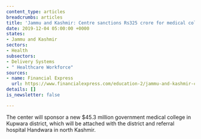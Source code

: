 ```yaml
---
content_type: articles
breadcrumbs: articles
title: 'Jammu and Kashmir: Centre sanctions Rs325 crore for medical college for Handwara.'
date: 2019-12-04 05:00:00 +0000
states:
- Jammu and Kashmir
sectors:
- Health
subsectors:
- Delivery Systems
- " Healthcare Workforce"
sources:
- name: Financial Express
  url: https://www.financialexpress.com/education-2/jammu-and-kashmir-centre-sanctions-rs-325-crore-for-medical-college-for-handwara/1781115/
details: []
is_newsletter: false

---
```

The center will sponsor a new $45.3 million government medical college in Kupwara district, which will be attached with the district and referral hospital Handwara in north Kashmir.
